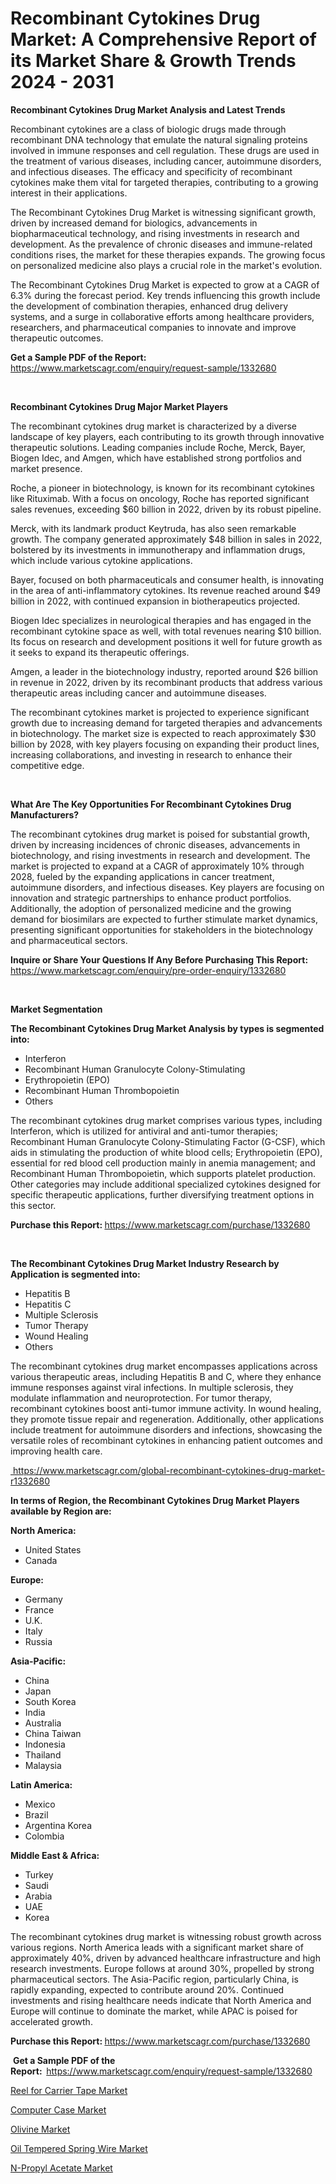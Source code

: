 <p><h1>Recombinant Cytokines Drug Market: A Comprehensive Report of its Market Share & Growth Trends 2024 - 2031</h1></p><p><strong>Recombinant Cytokines Drug Market Analysis and Latest Trends</strong></p>
<p><p>Recombinant cytokines are a class of biologic drugs made through recombinant DNA technology that emulate the natural signaling proteins involved in immune responses and cell regulation. These drugs are used in the treatment of various diseases, including cancer, autoimmune disorders, and infectious diseases. The efficacy and specificity of recombinant cytokines make them vital for targeted therapies, contributing to a growing interest in their applications.</p><p>The Recombinant Cytokines Drug Market is witnessing significant growth, driven by increased demand for biologics, advancements in biopharmaceutical technology, and rising investments in research and development. As the prevalence of chronic diseases and immune-related conditions rises, the market for these therapies expands. The growing focus on personalized medicine also plays a crucial role in the market's evolution.</p><p>The Recombinant Cytokines Drug Market is expected to grow at a CAGR of 6.3% during the forecast period. Key trends influencing this growth include the development of combination therapies, enhanced drug delivery systems, and a surge in collaborative efforts among healthcare providers, researchers, and pharmaceutical companies to innovate and improve therapeutic outcomes.</p></p>
<p><strong>Get a Sample PDF of the Report:&nbsp;</strong> <a href="https://www.marketscagr.com/enquiry/request-sample/1332680?utm_campaign=1573&utm_medium=2&utm_source=Github&utm_content=ia&utm_term=13102024&utm_id=recombinant-cytokines-drug">https://www.marketscagr.com/enquiry/request-sample/1332680</a></p>
<p>&nbsp;</p>
<p><strong>Recombinant Cytokines Drug Major Market Players</strong></p>
<p><p>The recombinant cytokines drug market is characterized by a diverse landscape of key players, each contributing to its growth through innovative therapeutic solutions. Leading companies include Roche, Merck, Bayer, Biogen Idec, and Amgen, which have established strong portfolios and market presence.</p><p>Roche, a pioneer in biotechnology, is known for its recombinant cytokines like Rituximab. With a focus on oncology, Roche has reported significant sales revenues, exceeding $60 billion in 2022, driven by its robust pipeline.</p><p>Merck, with its landmark product Keytruda, has also seen remarkable growth. The company generated approximately $48 billion in sales in 2022, bolstered by its investments in immunotherapy and inflammation drugs, which include various cytokine applications.</p><p>Bayer, focused on both pharmaceuticals and consumer health, is innovating in the area of anti-inflammatory cytokines. Its revenue reached around $49 billion in 2022, with continued expansion in biotherapeutics projected.</p><p>Biogen Idec specializes in neurological therapies and has engaged in the recombinant cytokine space as well, with total revenues nearing $10 billion. Its focus on research and development positions it well for future growth as it seeks to expand its therapeutic offerings.</p><p>Amgen, a leader in the biotechnology industry, reported around $26 billion in revenue in 2022, driven by its recombinant products that address various therapeutic areas including cancer and autoimmune diseases.</p><p>The recombinant cytokines market is projected to experience significant growth due to increasing demand for targeted therapies and advancements in biotechnology. The market size is expected to reach approximately $30 billion by 2028, with key players focusing on expanding their product lines, increasing collaborations, and investing in research to enhance their competitive edge.</p></p>
<p>&nbsp;</p>
<p><strong>What Are The Key Opportunities For Recombinant Cytokines Drug Manufacturers?</strong></p>
<p><p>The recombinant cytokines drug market is poised for substantial growth, driven by increasing incidences of chronic diseases, advancements in biotechnology, and rising investments in research and development. The market is projected to expand at a CAGR of approximately 10% through 2028, fueled by the expanding applications in cancer treatment, autoimmune disorders, and infectious diseases. Key players are focusing on innovation and strategic partnerships to enhance product portfolios. Additionally, the adoption of personalized medicine and the growing demand for biosimilars are expected to further stimulate market dynamics, presenting significant opportunities for stakeholders in the biotechnology and pharmaceutical sectors.</p></p>
<p><strong>Inquire or Share Your Questions If Any Before Purchasing This Report:</strong> <a href="https://www.marketscagr.com/enquiry/pre-order-enquiry/1332680?utm_campaign=1573&utm_medium=2&utm_source=Github&utm_content=ia&utm_term=13102024&utm_id=recombinant-cytokines-drug">https://www.marketscagr.com/enquiry/pre-order-enquiry/1332680</a></p>
<p>&nbsp;</p>
<p><strong>Market Segmentation</strong></p>
<p><strong>The Recombinant Cytokines Drug Market Analysis by types is segmented into:</strong></p>
<p><ul><li>Interferon</li><li>Recombinant Human Granulocyte Colony-Stimulating</li><li>Erythropoietin (EPO)</li><li>Recombinant Human Thrombopoietin</li><li>Others</li></ul></p>
<p><p>The recombinant cytokines drug market comprises various types, including Interferon, which is utilized for antiviral and anti-tumor therapies; Recombinant Human Granulocyte Colony-Stimulating Factor (G-CSF), which aids in stimulating the production of white blood cells; Erythropoietin (EPO), essential for red blood cell production mainly in anemia management; and Recombinant Human Thrombopoietin, which supports platelet production. Other categories may include additional specialized cytokines designed for specific therapeutic applications, further diversifying treatment options in this sector.</p></p>
<p><strong>Purchase this Report:&nbsp;</strong><a href="https://www.marketscagr.com/purchase/1332680?utm_campaign=1573&utm_medium=2&utm_source=Github&utm_content=ia&utm_term=13102024&utm_id=recombinant-cytokines-drug">https://www.marketscagr.com/purchase/1332680</a></p>
<p>&nbsp;</p>
<p><strong>The Recombinant Cytokines Drug Market Industry Research by Application is segmented into:</strong></p>
<p><ul><li>Hepatitis B</li><li>Hepatitis C</li><li>Multiple Sclerosis</li><li>Tumor Therapy</li><li>Wound Healing</li><li>Others</li></ul></p>
<p><p>The recombinant cytokines drug market encompasses applications across various therapeutic areas, including Hepatitis B and C, where they enhance immune responses against viral infections. In multiple sclerosis, they modulate inflammation and neuroprotection. For tumor therapy, recombinant cytokines boost anti-tumor immune activity. In wound healing, they promote tissue repair and regeneration. Additionally, other applications include treatment for autoimmune disorders and infections, showcasing the versatile roles of recombinant cytokines in enhancing patient outcomes and improving health care.</p></p>
<p><a href="https://www.marketscagr.com/global-recombinant-cytokines-drug-market-r1332680?utm_campaign=1573&utm_medium=2&utm_source=Github&utm_content=ia&utm_term=13102024&utm_id=recombinant-cytokines-drug">&nbsp;https://www.marketscagr.com/global-recombinant-cytokines-drug-market-r1332680</a></p>
<p><strong>In terms of Region, the Recombinant Cytokines Drug Market Players available by Region are:</strong></p>
<p>
    <p> <strong> North America: </strong>
        <ul>
            <li>United States</li>
            <li>Canada</li>
        </ul>
        </p> 
    <p> <strong> Europe: </strong>
        <ul>
            <li>Germany</li>
            <li>France</li>
            <li>U.K.</li>
            <li>Italy</li>
            <li>Russia</li>
        </ul>
        </p> 
    <p> <strong> Asia-Pacific: </strong>
        <ul>
            <li>China</li>
            <li>Japan</li>
            <li>South Korea</li>
            <li>India</li>
            <li>Australia</li>
            <li>China Taiwan</li>
            <li>Indonesia</li>
            <li>Thailand</li>
            <li>Malaysia</li>
        </ul>
        </p> 
    <p> <strong> Latin America: </strong>
        <ul>
            <li>Mexico</li>
            <li>Brazil</li>
            <li>Argentina Korea</li>
            <li>Colombia</li>
        </ul>
        </p> 
    <p> <strong> Middle East & Africa: </strong>
        <ul>
            <li>Turkey</li>
            <li>Saudi</li>
            <li>Arabia</li>
            <li>UAE</li>
            <li>Korea</li>
        </ul>
    </p>
    </p>
<p><p>The recombinant cytokines drug market is witnessing robust growth across various regions. North America leads with a significant market share of approximately 40%, driven by advanced healthcare infrastructure and high research investments. Europe follows at around 30%, propelled by strong pharmaceutical sectors. The Asia-Pacific region, particularly China, is rapidly expanding, expected to contribute around 20%. Continued investments and rising healthcare needs indicate that North America and Europe will continue to dominate the market, while APAC is poised for accelerated growth.</p></p>
<p><strong>Purchase this Report: </strong><a href="https://www.marketscagr.com/purchase/1332680?utm_campaign=1573&utm_medium=2&utm_source=Github&utm_content=ia&utm_term=13102024&utm_id=recombinant-cytokines-drug">https://www.marketscagr.com/purchase/1332680</a></p>
<p>&nbsp;<strong>Get a Sample PDF of the Report:&nbsp;&nbsp;</strong><a href="https://www.marketscagr.com/enquiry/request-sample/1332680?utm_campaign=1573&utm_medium=2&utm_source=Github&utm_content=ia&utm_term=13102024&utm_id=recombinant-cytokines-drug">https://www.marketscagr.com/enquiry/request-sample/1332680</a></p>
<p><strong></strong></p>
<p><p><a href="https://www.linkedin.com/pulse/reel-carrier-tape-market-research-report-includes-analysis-cjm9c?utm_campaign=1573&utm_medium=2&utm_source=Github&utm_content=ia&utm_term=13102024&utm_id=recombinant-cytokines-drug">Reel for Carrier Tape Market</a></p><p><a href="https://www.linkedin.com/pulse/computer-case-market-overview-forecast-2024-2031-detailed-hxxlc?utm_campaign=1573&utm_medium=2&utm_source=Github&utm_content=ia&utm_term=13102024&utm_id=recombinant-cytokines-drug">Computer Case Market</a></p><p><a href="https://www.linkedin.com/pulse/insights-olivine-market-size-which-expanding-48-cagr-from-2024-cmtie?utm_campaign=1573&utm_medium=2&utm_source=Github&utm_content=ia&utm_term=13102024&utm_id=recombinant-cytokines-drug">Olivine Market</a></p><p><a href="https://www.linkedin.com/pulse/oil-tempered-spring-wire-market-size-share-competitive-landscape-s9ngc?utm_campaign=1573&utm_medium=2&utm_source=Github&utm_content=ia&utm_term=13102024&utm_id=recombinant-cytokines-drug">Oil Tempered Spring Wire Market</a></p><p><a href="https://www.linkedin.com/pulse/driving-forces-global-n-propyl-acetate-market-trends-applications-bfiqc?utm_campaign=1573&utm_medium=2&utm_source=Github&utm_content=ia&utm_term=13102024&utm_id=recombinant-cytokines-drug">N-Propyl Acetate Market</a></p></p>